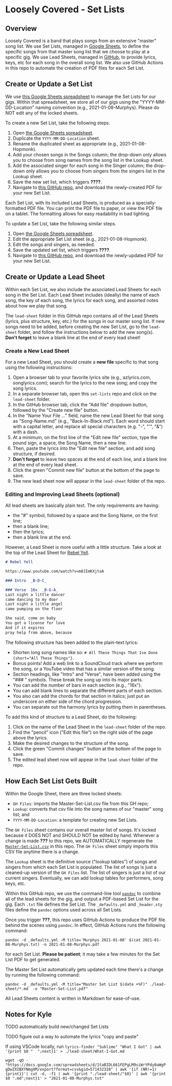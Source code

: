 # Loosely Covered - Set Lists

## Overview

Loosely Covered is a band that plays songs from an extensive "master" song list.  We use Set Lists, managed in [Google Sheets](https://docs.google.com/spreadsheets/d/1taBIDL661FEPgLM9siWrYPdy0aWgPgDwZXIBXYNmgXM/edit?usp=sharing), to define the specific songs from that master song list that we choose to play at a specific gig.  We use Lead Sheets, managed in [GitHub](https://github.com/loosely-covered/set-lists), to provide lyrics, keys, etc for each song in the overall song list.  We also use GitHub Actions in this repo to automate the creation of PDF files for each Set List.

## Create or Update a Set List

We use [this Google Sheets spreadsheet](https://docs.google.com/spreadsheets/d/1taBIDL661FEPgLM9siWrYPdy0aWgPgDwZXIBXYNmgXM/edit?usp=sharing) to manage the Set Lists for our gigs.  Within that spreadsheet, we store all of our gigs using the "YYYY-MM-DD-Location" naming convention (e.g., 2021-01-08-Murphys).  Please do NOT edit any of the locked sheets.

To create a new Set List, take the following steps.

1. Open [the Google Sheets spreadsheet](https://docs.google.com/spreadsheets/d/1taBIDL661FEPgLM9siWrYPdy0aWgPgDwZXIBXYNmgXM/edit?usp=sharing).
2. Duplicate the `YYYY-MM-DD-Location` sheet.
3. Rename the duplicated sheet as appropriate (e.g., 2021-01-08-Hopmonk).
4. Add your chosen songs in the Songs column; the drop-down only allows you to choose from song names from the song list in the Lookup sheet. 
5. Add the associated singer for each song in the Singer column; the drop-down only allows you to choose from singers from the singers list in the Lookup sheet.
6. Save the new set list, which triggers **????**.
7. Navigate to [this GitHub repo](https://github.com/loosely-covered/set-lists), and download the newly-created PDF for your new Set List.

Each Set List, with its included Lead Sheets, is produced as a specially-formatted PDF file.  You can print the PDF file to paper, or view the PDF file on a tablet.  The formatting allows for easy readability in bad lighting.

To update a Set List, take the following similar steps.

1. Open [the Google Sheets spreadsheet](https://docs.google.com/spreadsheets/d/1taBIDL661FEPgLM9siWrYPdy0aWgPgDwZXIBXYNmgXM/edit?usp=sharing).
2. Edit the appropriate Set List sheet (e.g., 2021-01-08-Hopmonk).
3. Edit the songs and singers, as needed.
4. Save the updated set list, which triggers **????**.
5. Navigate to [this GitHub repo](https://github.com/loosely-covered/set-lists), and download the newly-updated PDF for your new Set List.


## Create or Update a Lead Sheet 

Within each Set List, we also include the associated Lead Sheets for each song in the Set List.  Each Lead Sheet includes (ideally) the name of each song, the key of each song, the lyrics for each song, and assorted notes about how we play that song.

The `lead-sheet` folder in this GitHub repo contains all of the Lead Sheets (lyrics, plus structure, key, etc.) for the songs in our master song list.  If new songs need to be added, before creating the new Set List, go to the `lead-sheet` folder, and follow the instructions below to add the new song(s).  **Don't forget** to leave a blank line at the end of every lead sheet!

### Create a New Lead Sheet  

For a new Lead Sheet, you should create a **new file** specific to that song using the following instructions:

1. Open a browser tab to your favorite lyrics site (e.g., azlyrics.com, songlyrics.com); search for the lyrics to the new song; and copy the song lyrics.
2. In a separate browser tab, open this `set-lists` repo and click on the `lead-sheet` folder.
3. In the GitHub browser tab, click the "Add file" dropdown button, followed by the "Create new file" button.
4. In the "Name Your File ..." field, name the new Lead Sheet for that song as "Song-Name.md" (e.g., "Back-In-Black.md").  Each word should start with a capital letter, and replace all special characters (e.g. "-", "'", "&") with a dash.
5. At a minimum, on the first line of the "Edit new file" section, type the pound sign, a space, the Song Name, then a new line.
6. Then, paste the lyrics into the "Edit new file" section, and add song structure, if desired.
7. **Don't forget** to leave two spaces at the end of each line, and a blank line at the end of every lead sheet.
8. Click the green "Commit new file" button at the bottom of the page to save.
9. The new lead sheet now will appear in the `lead-sheet` folder of the repo.

### Editing and Improving Lead Sheets (optional)

All lead sheets are basically plain text.  The only requirements are having:

- the "#" symbol, followed by a space and the Song Name, on the first line;
- then a blank line;
- then the lyrics;
- then a blank line at the end.

However, a Lead Sheet is more useful with a little structure.  Take a look at the top of the Lead Sheet for [Rebel Yell](./Rebel-Yell.md).

```markdown
# Rebel Yell

https://www.youtube.com/watch?v=m0JImKXjtaA  

### Intro  _B-D-C_

### Verse  16x  _B-G-A_
Last night a little dancer
came dancing to my door
Last night a little angel
came pumping on the floor

She said, come on baby
You got a license for love
And if it expires
pray help from above, because
```

The following structure has been added to the plain-text lyrics:

- Shorten long song names like so: `# All These Things That Ive Done {short="All These Things"}`.
- Bonus points!  Add a web link to a SoundCloud track where we perform the song, or a YouTube video that has a similar version of the song.
- Section headings, like "Intro" and "Verse", have been added using the "### " symbols.  These break the song up into its major parts.
- You  can add the number of bars in each section (e.g., "16x").
- You can add blank lines to separate the different parts of each section.
- You also can add the chords for that section in italics; just put an underscore on either side of the chord progression.
- You can separate out the harmony lyrics by putting them in parentheses.

To add this kind of structure to a Lead Sheet, do the following:

1. Click on the name of the Lead Sheet in the `lead-sheet` folder of the repo.
2. Find the "pencil" icon ("Edit this file") on the right side of the page above the lyrics.
3. Make the desired changes to the structure of the song.
4. Click the green "Commit changes" button at the bottom of the page to save.
5. The edited lead sheet now will appear in the `lead-sheet` folder of the repo.


## How Each Set List Gets Built

Within the Google Sheet, there are three locked sheets:

- `GH Files`:  imports the Master-Set-List.csv file from this GH repo;
- `Lookup`:  converts that csv file into the song names of our "master" song list; and
- `YYYY-MM-DD-Location`:  a template for creating new Set Lists.

The `GH Files` sheet contains our overall master list of songs.  It's locked because it DOES NOT and SHOULD NOT be edited by hand.  Whenever a change is made **???** to this repo, we AUTOMATICALLY regenerate the [`Master-Set-List.csv`](https://github.com/loosely-covered/set-lists/blob/master/Master-Set-List.csv) in this repo.  The `GH Files` sheet simply imports this CSV file anytime there is a change.

The `Lookup` sheet is the definitive source ("lookup tables") of songs and singers from which each Set List is populated.  The list of songs is just a cleaned-up version of the `GH Files` list.  The list of singers is just a list of our current singers.  Eventually, we can add lookup tables for performers, song keys, etc.

Within this GitHub repo, we use the command-line tool [`pandoc`](https://pandoc.org) to combine all of the lead sheets for the gig, and output a PDF-based Set List for the gig.  Each `.txt` file defines the Set List.  The `_defaults.yml` and `_header.sty` files define the `pandoc` options used across all Set Lists.

Once you trigger **???**, this repo uses GitHub Actions to produce the PDF file behind the scenes using `pandoc`.  In effect, GitHub Actions runs the following command:

`pandoc -d _defaults.yml -M title='Murphys 2021-01-08' $(cat 2021-01-08-Murphys.txt) -o 2021-01-08-Murphys.pdf`

for each Set List.  **Please be patient**; it may take a few minutes for the Set List PDF to get generated.

The Master Set List automatically gets updated each time there's a change by running the following command:

`pandoc -d _defaults.yml -M title="Master Set List $(date +%F)" ./lead-sheet/*.md  -o "Master-Set-List.pdf"`

All Lead Sheets content is written in Markdown for ease-of-use.


## Notes for Kyle

TODO automatically build new/changed Set Lists  

TODO figure out a way to automate the lyrics "copy and paste"  

If using VSCode locally, run `lyrics-finder "Sublime" "What I Got" | awk '{print $0 "  ";next}1' > ./lead-sheet/What-I-Got.md`  

`wget -qO - "https://docs.google.com/spreadsheets/d/1taBIDL661FEPgLM9siWrYPdy0aWgPgDwZXIBXYNmgXM/export?format=csv&gid=571432328" | awk '{if (NR!=1) {print}}'| cut -d, -f1 | awk '{print "./lead-sheet/"$0}' | awk '{print $0 ".md";next}1' > "2021-01-08-Murphys.txt"`  
